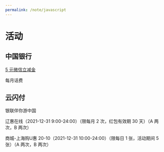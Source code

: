 ```yaml
---
permalink: /note/javascript
---
```

# 活动

## 中国银行

[5 元微信立减金](https://static-wiki.inxiny.cn/%E7%94%9F%E6%B4%BB/%E6%B4%BB%E5%8A%A8/5yuan.png)

每月话费

## 云闪付

银联伴你游中国

辽惠在线（2021-12-31 9:00-24:00）（限每月 2 次，红包有效期 30 天）（A 两次，B 两次）

商城-上海购U惠 20-10（2021-12-31 10:00-24:00）（限每日 1 张，活动期间 5 张）（A 两次，B 两次）

